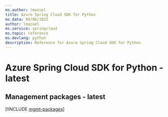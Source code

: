 ```yaml
---
ms.author: lmazuel
title: Azure Spring Cloud SDK for Python
ms.data: 09/06/2022
author: lmazuel
ms.service: springcloud
ms.topic: reference
ms.devlang: python
description: Reference for Azure Spring Cloud SDK for Python
---
```

# Azure Spring Cloud SDK for Python - latest

## Management packages - latest
[!INCLUDE [mgmt-packages](spring-cloud-mgmt-index.md)]